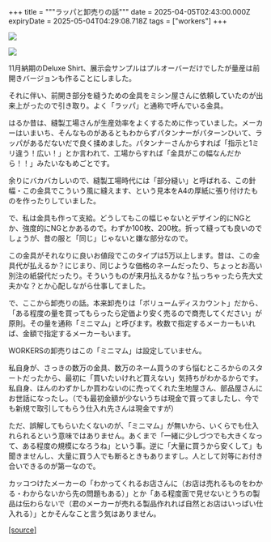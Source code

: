 +++
title = """ラッパと卸売りの話"""
date = 2025-04-05T02:43:00.000Z
expiryDate = 2025-05-04T04:29:08.718Z
tags = ["workers"]
+++
   

[![](https://blogger.googleusercontent.com/img/b/R29vZ2xl/AVvXsEiaF4KDr9LDdH7cTHoInxKJ1tlzSbesKTOXIOl1mzWtTtKPqk-LITmpmzeJS6-z7qJlEy5VX68RbSf4Jad2dSPcA0fRETNxDMfx2hWASPnj97Cnci9NJAM9rx5wezoISD-TyIsCah68VyIdnDNZ1KHE8wHoGJWVnAGBYIJmMBLYn-lUzJpAtjdtexrxAqc/s320/L1000380.JPG)](https://blogger.googleusercontent.com/img/b/R29vZ2xl/AVvXsEiaF4KDr9LDdH7cTHoInxKJ1tlzSbesKTOXIOl1mzWtTtKPqk-LITmpmzeJS6-z7qJlEy5VX68RbSf4Jad2dSPcA0fRETNxDMfx2hWASPnj97Cnci9NJAM9rx5wezoISD-TyIsCah68VyIdnDNZ1KHE8wHoGJWVnAGBYIJmMBLYn-lUzJpAtjdtexrxAqc/s9520/L1000380.JPG)

  

[![](https://blogger.googleusercontent.com/img/b/R29vZ2xl/AVvXsEgMYRVaoKl4J4S6KP-1_lAo8N47HiGAahpOkzKXJHcACnrxUl64gh8OWwWonxz5r9GVi_7YldOtoIA7nbUhXRvAzMA4qSFbl-bl5yOiNJwayFUeTXwbUDUjxpUl_4tunrEtTN3qg2pNuXMmboLVrWWIsv3DfZYKtD0hqcM6kbLixQhbYf6EBIfylociOZM/s320/L1000379.JPG)](https://blogger.googleusercontent.com/img/b/R29vZ2xl/AVvXsEgMYRVaoKl4J4S6KP-1_lAo8N47HiGAahpOkzKXJHcACnrxUl64gh8OWwWonxz5r9GVi_7YldOtoIA7nbUhXRvAzMA4qSFbl-bl5yOiNJwayFUeTXwbUDUjxpUl_4tunrEtTN3qg2pNuXMmboLVrWWIsv3DfZYKtD0hqcM6kbLixQhbYf6EBIfylociOZM/s9520/L1000379.JPG)

  

11月納期のDeluxe Shirt、展示会サンプルはプルオーバーだけでしたが量産は前開きバージョンも作ることにしました。

それに伴い、前開き部分を縫うための金具をミシン屋さんに依頼していたのが出来上がったので引き取り。よく「ラッパ」と通称で呼んでいる金具。

はるか昔は、縫製工場さんが生産効率をよくするために作っていました。メーカーはいまいち、そんなものがあるともわからずパタンナーがパターンひいて、ラッパがあるだないだで良く揉めました。パタンナーさんからすれば「指示と1ミリ違う！広い！」とか言われて、工場からすれば「金具がこの幅なんだから！！」みたいなもめごとです。

余りにバカバカしいので、縫製工場時代には「部分縫い」と呼ばれる、この針幅・この金具でこういう風に縫えます、という見本をA4の厚紙に張り付けたものを作ったりしていました。

で、私は金具も作って支給。どうしてもこの幅じゃないとデザイン的にNGとか、強度的にNGとかあるので。わずか100枚、200枚。折って縫っても良いのでしょうが、昔の服と「同じ」じゃないと嫌な部分なので。

この金具がそれなりに良いお値段でこのタイプは5万以上します。昔は、この金具代が払えるか？にじまり、同じような価格のネームだったり、ちょっとお高い別注の紙袋代だったり。そういうものが来月払えるかな？払っちゃったら先大丈夫かな？とか心配しながら仕事してました。

  

で、ここから卸売りの話。本来卸売りは「ボリュームディスカウント」だから、「ある程度の量を買ってもらったら定価より安く売るので商売してください」が原則。その量を通称「ミニマム」と呼びます。枚数で指定するメーカーもいれば、金額で指定するメーカーもいます。

WORKERSの卸売りはこの「ミニマム」は設定していません。

私自身が、さっきの数万の金具、数万のネーム買うのすら悩むところからのスタートだったから、最初に「買いたいけれど買えない」気持ちがわかるからです。私自身、ほんのわずかしか買わないのに売ってくれた生地屋さん、部品屋さんにお世話になったし。（でも最初金額が少ないうちは現金で買ってましたし、今でも新規で取引してもらう仕入れ先さんは現金ですが）

  

ただ、誤解してもらいたくないのが、「ミニマム」が無いから、いくらでも仕入れられるという意味ではありません。あくまで「一緒に少しづつでも大きくなって、ある程度の規模になろうね」という事。逆に「大量に買うから安くして」も聞きませんし、大量に買う人でも断るときもありますし。人として対等にお付き合いできるのが第一なので。

カッコつけたメーカーの「わかってくれるお店さんに（お店は売れるものをわかる・わからないから先の問題もある）」とか「ある程度面で見せないとうちの製品は伝わらないで（君のメーカーが売れる製品作れれば自然とお店はいっぱい仕入れる）」とかそんなこと言う気はありません。

[[source]](https://eworkers.blogspot.com/2025/04/blog-post.html)
